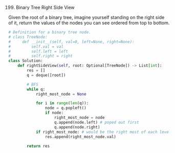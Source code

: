 199. Binary Tree Right Side View

Given the root of a binary tree, imagine yourself standing on the right side of it, return the values of the nodes you can see ordered from top to bottom.

```python
# Definition for a binary tree node.
# class TreeNode:
#     def __init__(self, val=0, left=None, right=None):
#         self.val = val
#         self.left = left
#         self.right = right
class Solution:
    def rightSideView(self, root: Optional[TreeNode]) -> List[int]:
        res = []
        q = deque([root])

        # BFS
        while q:
            right_most_node = None

            for i in range(len(q)):
                node = q.popleft()
                if node:
                    right_most_node = node
                    q.append(node.left) # poped out first
                    q.append(node.right)
            if right_most_node: # would be the right most of each level
                res.append(right_most_node.val)
        
        return res
```